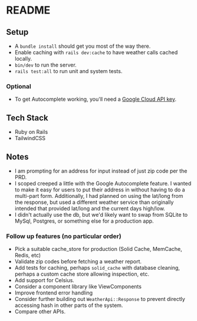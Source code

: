 # README

## Setup
- A `bundle install` should get you most of the way there.
- Enable caching with `rails dev:cache` to have weather calls cached locally.
- `bin/dev` to run the server.
- `rails test:all` to run unit and system tests.

### Optional
- To get Autocomplete working, you'll need a [Google Cloud API key](https://developers.google.com/maps/documentation/javascript/place-autocomplete#get-started).

## Tech Stack
- Ruby on Rails
- TailwindCSS

## Notes

- I am prompting for an address for input instead of just zip code per the PRD.
- I scoped creeped a little with the Google Autocomplete feature. I wanted to make it easy for users to put their address in without having to do a multi-part form. Additionally, I had planned on using the lat/long from the response, but used a different weather service than originally intended that provided lat/long and the current days high/low.
- I didn't actually use the db, but we'd likely want to swap from SQLite to MySql, Postgres, or something else for a production app.

### Follow up features (no particular order)
- Pick a suitable cache_store for production (Solid Cache, MemCache, Redis, etc)
- Validate zip codes before fetching a weather report.
- Add tests for caching, perhaps `solid_cache` with database cleaning, perhaps a custom cache store allowing inspection, etc.
- Add support for Celsius.
- Consider a component library like ViewComponents
- Improve frontend error handling
- Consider further building out `WeatherApi::Response` to prevent directly accessing hash in other parts of the system.
- Compare other APIs.
